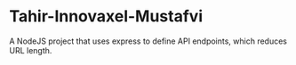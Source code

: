 # Tahir-Innovaxel-Mustafvi
A NodeJS project that uses express to define API endpoints, which reduces URL length. 
